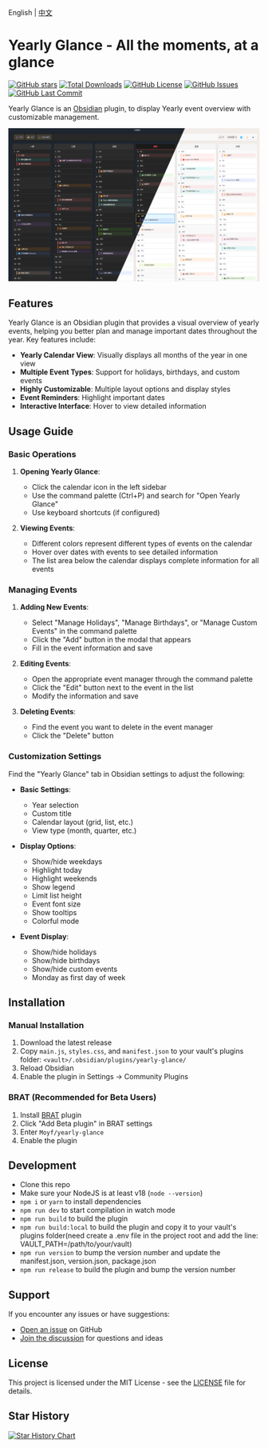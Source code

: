 English | [中文](./README-zh.md)

# Yearly Glance - All the moments, at a glance

[![GitHub stars](https://img.shields.io/github/stars/Moyf/yearly-glance?style=flat&label=Stars)](https://github.com/Moyf/yearly-glance/stargazers)
[![Total Downloads](https://img.shields.io/github/downloads/Moyf/yearly-glance/total?style=flat&label=Total%20Downloads)](https://github.com/Moyf/yearly-glance/releases)
[![GitHub License](https://img.shields.io/github/license/Moyf/yearly-glance?style=flat&label=License)](https://github.com/Moyf/yearly-glance/blob/master/LICENSE)
[![GitHub Issues](https://img.shields.io/github/issues/Moyf/yearly-glance?style=flat&label=Issues)](https://github.com/Moyf/yearly-glance/issues)
[![GitHub Last Commit](https://img.shields.io/github/last-commit/Moyf/yearly-glance?style=flat&label=Last%20Commit)](https://github.com/Moyf/yearly-glance/commits/master)

Yearly Glance is an [Obsidian](https://obsidian.md/) plugin, to display Yearly event overview with customizable management.

![preview](./doc/yearly-glance-preview.png)

## Features

Yearly Glance is an Obsidian plugin that provides a visual overview of yearly events, helping you better plan and manage important dates throughout the year. Key features include:

- **Yearly Calendar View**: Visually displays all months of the year in one view
- **Multiple Event Types**: Support for holidays, birthdays, and custom events
- **Highly Customizable**: Multiple layout options and display styles
- **Event Reminders**: Highlight important dates
- **Interactive Interface**: Hover to view detailed information

## Usage Guide

### Basic Operations

1. **Opening Yearly Glance**:
   - Click the calendar icon in the left sidebar
   - Use the command palette (Ctrl+P) and search for "Open Yearly Glance"
   - Use keyboard shortcuts (if configured)

2. **Viewing Events**:
   - Different colors represent different types of events on the calendar
   - Hover over dates with events to see detailed information
   - The list area below the calendar displays complete information for all events

### Managing Events

1. **Adding New Events**:
   - Select "Manage Holidays", "Manage Birthdays", or "Manage Custom Events" in the command palette
   - Click the "Add" button in the modal that appears
   - Fill in the event information and save

2. **Editing Events**:
   - Open the appropriate event manager through the command palette
   - Click the "Edit" button next to the event in the list
   - Modify the information and save

3. **Deleting Events**:
   - Find the event you want to delete in the event manager
   - Click the "Delete" button

### Customization Settings

Find the "Yearly Glance" tab in Obsidian settings to adjust the following:

- **Basic Settings**:
  - Year selection
  - Custom title
  - Calendar layout (grid, list, etc.)
  - View type (month, quarter, etc.)

- **Display Options**:
  - Show/hide weekdays
  - Highlight today
  - Highlight weekends
  - Show legend
  - Limit list height
  - Event font size
  - Show tooltips
  - Colorful mode

- **Event Display**:
  - Show/hide holidays
  - Show/hide birthdays
  - Show/hide custom events
  - Monday as first day of week

## Installation
### Manual Installation

1. Download the latest release
2. Copy `main.js`, `styles.css`, and `manifest.json` to your vault's plugins folder: `<vault>/.obsidian/plugins/yearly-glance/`
3. Reload Obsidian
4. Enable the plugin in Settings → Community Plugins

### BRAT (Recommended for Beta Users)

1. Install [BRAT](https://github.com/TfTHacker/obsidian42-brat) plugin
2. Click "Add Beta plugin" in BRAT settings
3. Enter `Moyf/yearly-glance`
4. Enable the plugin

## Development

- Clone this repo
- Make sure your NodeJS is at least v18 (`node --version`)
- `npm i` or `yarn` to install dependencies
- `npm run dev` to start compilation in watch mode
- `npm run build` to build the plugin
- `npm run build:local` to build the plugin and copy it to your vault's plugins folder(need create a .env file in the project root and add the line: VAULT_PATH=/path/to/your/vault)
- `npm run version` to bump the version number and update the manifest.json, version.json, package.json
- `npm run release` to build the plugin and bump the version number

## Support

If you encounter any issues or have suggestions:
- [Open an issue](https://github.com/Moyf/yearly-glance/issues) on GitHub
- [Join the discussion](https://github.com/Moyf/yearly-glance/discussions) for questions and ideas

## License

This project is licensed under the MIT License - see the [LICENSE](LICENSE) file for details.

## Star History

[![Star History Chart](https://api.star-history.com/svg?repos=Moyf/yearly-glance&type=Timeline)](https://www.star-history.com/#Moyf/yearly-glance&Timeline)